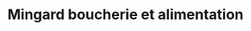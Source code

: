---
title: "Mingard boucherie et alimentation"
url: /yvonand/mingard-boucherie-et-alimentation/
shop: Metzgerei
---